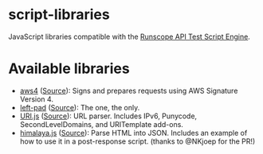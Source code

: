 # script-libraries
JavaScript libraries compatible with the [Runscope API Test Script Engine](https://www.runscope.com/docs/api-testing/scripts).


# Available libraries

- [aws4](/aws4) ([Source](https://github.com/mhart/aws4)): Signs and prepares requests using AWS Signature Version 4.
- [left-pad](/leftpad.js) ([Source](https://github.com/stevemao/left-pad)): The one, the only.
- [URI.js](/uri.js) ([Source](https://medialize.github.io/URI.js)): URL parser. Includes IPv6, Punycode, SecondLevelDomains, and URITemplate add-ons.
- [himalaya.js](/himalaya.js) ([Source](https://github.com/andrejewski/himalaya)): Parse HTML into JSON. Includes an example of how to use it in a post-response script. (thanks to @NKjoep for the PR!)
